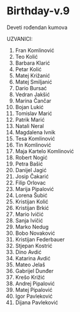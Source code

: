 # Birthday-v.9
Deveti rođendan kumova

UZVANICI:

1. Fran Komlinović
2. Teo Kolić
3. Barbara Klarić
4. Petar Kolić
5. Matej Križanić
6. Matej Smiljanić
7. Dario Bursać
8. Vedran Jakšić
9. Marina Čančar
10. Bojan Lukić
11. Tomislav Marić
12. Patrik Marić
13. Natali Neral
14. Magdalena Ivnik
15. Tesa Komlinović
16. Tin Komlinović
17. Maja Kartelo Komlinović
18. Robert Nogić
19. Petra Bašić
20. Danijel Jagić
21. Josip Čakarić
22. Filip Orlovac
23. Marija Pipalović
24. Lorena Šubić
25. Kristijan Kolić
26. Kristijan Brkić
27. Mario Ivičić
28. Sanja Ivičić
29. Marko Nedug
30. Bobo Novaković
31. Kristijan Federbauer
32. Stjepan Kostrić
33. Dino Avdić
34. Katarina Avdić
35. Mateo Jelaš
36. Gabrijel Dunđer
37. Krešo Križić
38. Andrej Pipalović
39. Matej Pipalović
40. Igor Pavleković
41. Dijana Pavleković
